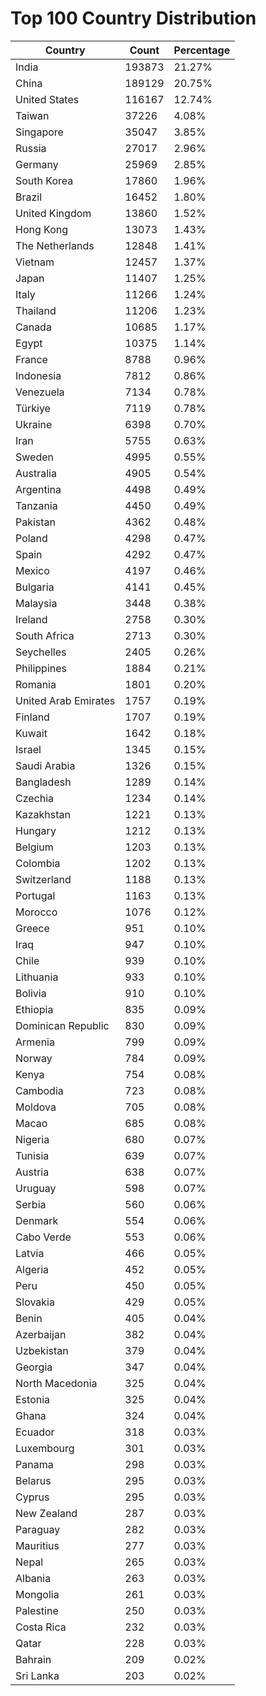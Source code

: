 # Top 100 Country Distribution
| Country | Count | Percentage |
|----|----|----|
| India | 193873 | 21.27% |
| China | 189129 | 20.75% |
| United States | 116167 | 12.74% |
| Taiwan | 37226 | 4.08% |
| Singapore | 35047 | 3.85% |
| Russia | 27017 | 2.96% |
| Germany | 25969 | 2.85% |
| South Korea | 17860 | 1.96% |
| Brazil | 16452 | 1.80% |
| United Kingdom | 13860 | 1.52% |
| Hong Kong | 13073 | 1.43% |
| The Netherlands | 12848 | 1.41% |
| Vietnam | 12457 | 1.37% |
| Japan | 11407 | 1.25% |
| Italy | 11266 | 1.24% |
| Thailand | 11206 | 1.23% |
| Canada | 10685 | 1.17% |
| Egypt | 10375 | 1.14% |
| France | 8788 | 0.96% |
| Indonesia | 7812 | 0.86% |
| Venezuela | 7134 | 0.78% |
| Türkiye | 7119 | 0.78% |
| Ukraine | 6398 | 0.70% |
| Iran | 5755 | 0.63% |
| Sweden | 4995 | 0.55% |
| Australia | 4905 | 0.54% |
| Argentina | 4498 | 0.49% |
| Tanzania | 4450 | 0.49% |
| Pakistan | 4362 | 0.48% |
| Poland | 4298 | 0.47% |
| Spain | 4292 | 0.47% |
| Mexico | 4197 | 0.46% |
| Bulgaria | 4141 | 0.45% |
| Malaysia | 3448 | 0.38% |
| Ireland | 2758 | 0.30% |
| South Africa | 2713 | 0.30% |
| Seychelles | 2405 | 0.26% |
| Philippines | 1884 | 0.21% |
| Romania | 1801 | 0.20% |
| United Arab Emirates | 1757 | 0.19% |
| Finland | 1707 | 0.19% |
| Kuwait | 1642 | 0.18% |
| Israel | 1345 | 0.15% |
| Saudi Arabia | 1326 | 0.15% |
| Bangladesh | 1289 | 0.14% |
| Czechia | 1234 | 0.14% |
| Kazakhstan | 1221 | 0.13% |
| Hungary | 1212 | 0.13% |
| Belgium | 1203 | 0.13% |
| Colombia | 1202 | 0.13% |
| Switzerland | 1188 | 0.13% |
| Portugal | 1163 | 0.13% |
| Morocco | 1076 | 0.12% |
| Greece | 951 | 0.10% |
| Iraq | 947 | 0.10% |
| Chile | 939 | 0.10% |
| Lithuania | 933 | 0.10% |
| Bolivia | 910 | 0.10% |
| Ethiopia | 835 | 0.09% |
| Dominican Republic | 830 | 0.09% |
| Armenia | 799 | 0.09% |
| Norway | 784 | 0.09% |
| Kenya | 754 | 0.08% |
| Cambodia | 723 | 0.08% |
| Moldova | 705 | 0.08% |
| Macao | 685 | 0.08% |
| Nigeria | 680 | 0.07% |
| Tunisia | 639 | 0.07% |
| Austria | 638 | 0.07% |
| Uruguay | 598 | 0.07% |
| Serbia | 560 | 0.06% |
| Denmark | 554 | 0.06% |
| Cabo Verde | 553 | 0.06% |
| Latvia | 466 | 0.05% |
| Algeria | 452 | 0.05% |
| Peru | 450 | 0.05% |
| Slovakia | 429 | 0.05% |
| Benin | 405 | 0.04% |
| Azerbaijan | 382 | 0.04% |
| Uzbekistan | 379 | 0.04% |
| Georgia | 347 | 0.04% |
| North Macedonia | 325 | 0.04% |
| Estonia | 325 | 0.04% |
| Ghana | 324 | 0.04% |
| Ecuador | 318 | 0.03% |
| Luxembourg | 301 | 0.03% |
| Panama | 298 | 0.03% |
| Belarus | 295 | 0.03% |
| Cyprus | 295 | 0.03% |
| New Zealand | 287 | 0.03% |
| Paraguay | 282 | 0.03% |
| Mauritius | 277 | 0.03% |
| Nepal | 265 | 0.03% |
| Albania | 263 | 0.03% |
| Mongolia | 261 | 0.03% |
| Palestine | 250 | 0.03% |
| Costa Rica | 232 | 0.03% |
| Qatar | 228 | 0.03% |
| Bahrain | 209 | 0.02% |
| Sri Lanka | 203 | 0.02% |
